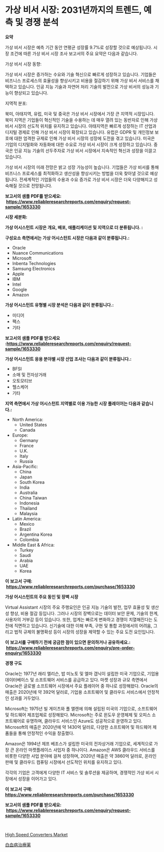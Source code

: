 <p><h1>가상 비서 시장: 2031년까지의 트렌드, 예측 및 경쟁 분석</h1></p><p><strong>요약</strong></p>
<p><p>가상 비서 시장은 예측 기간 동안 연평균 성장률 9.7%로 성장할 것으로 예상됩니다. 시장 조건에 따른 가상 비서 시장 조사 보고서의 주요 요약은 다음과 같습니다.</p><p>가상 비서 시장 동향:</p><p>가상 비서 시장은 증가하는 수요와 기술 혁신으로 빠르게 성장하고 있습니다. 기업들은 비즈니스 프로세스의 효율성을 향상시키고 비용을 절감하기 위해 가상 비서 서비스를 채택하고 있습니다. 인공 지능 기술과 자연어 처리 기술의 발전으로 가상 비서의 성능과 기능이 향상되고 있습니다.</p><p>지역적 분포:</p><p>북미, 아태지역, 유럽, 미국 및 중국은 가상 비서 시장에서 가장 큰 지역적 시장입니다. 북미 지역은 기업들이 혁신적인 기술을 수용하는 데 매우 열려 있는 동반자로 인해 가상 비서 시장의 선도적 위치를 유지하고 있습니다. 아태지역은 빠르게 성장하는 IT 산업과 디지털 경제로 인해 가상 비서 시장이 확장되고 있습니다. 유럽은 GDPR 및 개인정보 보호에 대한 엄격한 규제로 인해 가상 비서 시장의 성장에 도전을 겪고 있습니다. 미국은 기업의 디지털화와 자동화에 대한 수요로 가상 비서 시장이 크게 성장하고 있습니다. 중국은 인공 지능 기술의 선두주자로 가상 비서 시장에서 지속적인 혁신과 성장을 이끌고 있습니다.</p><p>가상 비서 시장의 미래 전망은 밝고 성장 가능성이 높습니다. 기업들은 가상 비서를 통해 비즈니스 프로세스를 최적화하고 생산성을 향상시키는 방법을 더욱 찾아낼 것으로 예상됩니다. 전세계적인 기업들의 수용과 수요 증가로 가상 비서 시장은 더욱 다양해지고 성숙해질 것으로 전망됩니다.</p></p>
<p><strong>보고서의 샘플 PDF를 받으세요: &nbsp;<a href="https://www.reliableresearchreports.com/enquiry/request-sample/1653330">https://www.reliableresearchreports.com/enquiry/request-sample/1653330</a></strong></p>
<p><strong>시장 세분화:</strong></p>
<p><strong> 가상 어시스턴트 시장은 개요, 배포, 애플리케이션 및 지역으로 더 분류됩니다. :</strong></p>
<p><strong>구성요소 측면에서는 가상 어시스턴트 시장은 다음과 같이 분류됩니다.:</strong></p>
<p><ul><li>Oracle</li><li>Nuance Communications</li><li>Microsoft</li><li>Inbenta Technologies</li><li>Samsung Electronics</li><li>Apple</li><li>IBM</li><li>Intel</li><li>Google</li><li>Amazon</li></ul></p>
<p><strong> 가상 어시스턴트 유형별 시장 분석은 다음과 같이 분류됩니다.:</strong></p>
<p><ul><li>미디어</li><li>팩스</li><li>기타</li></ul></p>
<p><strong>보고서의 샘플 PDF를 받으세요 :<a href="https://www.reliableresearchreports.com/enquiry/request-sample/1653330">https://www.reliableresearchreports.com/enquiry/request-sample/1653330</a></strong></p>
<p><strong> 가상 어시스턴트 응용 분야별 시장 산업 조사는 다음과 같이 분류됩니다.:</strong></p>
<p><ul><li>BFSI</li><li>소매 및 전자상거래</li><li>오토모티브</li><li>헬스케어</li><li>기타</li></ul></p>
<p><strong>지역 측면에서 가상 어시스턴트 지역별로 이용 가능한 시장 플레이어는 다음과 같습니다.:</strong></p>
<p><ul>
    <li>
        North America:
        <ul>
            <li>United States</li>
            <li>Canada</li>
        </ul>
    </li>
    <li>
        Europe:
        <ul>
            <li>Germany</li>
            <li>France</li>
            <li>U.K.</li>
            <li>Italy</li>
            <li>Russia</li>
        </ul>
    </li>
    <li>
        Asia-Pacific:
        <ul>
            <li>China</li>
            <li>Japan</li>
            <li>South Korea</li>
            <li>India</li>
            <li>Australia</li>
            <li>China Taiwan</li>
            <li>Indonesia</li>
            <li>Thailand</li>
            <li>Malaysia</li>
        </ul>
    </li>
    <li>
        Latin America:
        <ul>
            <li>Mexico</li>
            <li>Brazil</li>
            <li>Argentina Korea</li>
            <li>Colombia</li>
        </ul>
    </li>
    <li>
        Middle East & Africa:
        <ul>
            <li>Turkey</li>
            <li>Saudi</li>
            <li>Arabia</li>
            <li>UAE</li>
            <li>Korea</li>
        </ul>
    </li>
    </ul></p>
<p><strong>이 보고서 구매: &nbsp;<a href="https://www.reliableresearchreports.com/purchase/1653330">https://www.reliableresearchreports.com/purchase/1653330</a></strong></p>
<p><strong>가상 어시스턴트의 주요 동인 및 장벽 시장</strong></p>
<p><p>Virtual Assistant 시장의 주요 주행요인은 인공 지능 기술의 발전, 업무 효율성 및 생산성 향상, 비용 절감 등입니다. 그러나 시장의 장벽으로는 데이터 보안 문제, 기술의 한계, 사용자의 거부감 등이 있습니다. 또한, 업계는 빠르게 변화하고 경쟁이 치열해진다는 도전에 직면하고 있습니다. 신기술에 대한 이해 부족, 구현 및 통합 과정에서의 어려움, 그리고 법적 규제의 불명확성 등이 시장의 성장을 제약할 수 있는 주요 도전 요인입니다.</p></p>
<p><strong>이 보고서를 구매하기 전에 궁금한 점이 있으면 문의하거나 공유하세요.: &nbsp;<a href="https://www.reliableresearchreports.com/enquiry/pre-order-enquiry/1653330">https://www.reliableresearchreports.com/enquiry/pre-order-enquiry/1653330</a></strong></p>
<p><strong>경쟁 구도</strong></p>
<p><p>Oracle는 1977년 래리 엘리슨, 밥 미노토 및 엘마 갭닉이 설립한 미국 기업으로, 기업용 데이터베이스 및 소프트웨어 서비스를 공급하고 있다. 마켓 성장과 규모 측면에서 Oracle은 글로벌 소프트웨어 시장에서 주요 플레이어 중 하나로 성장해왔다. Oracle의 매출은 2020년에 약 392억 달러로, 기업용 소프트웨어 및 클라우드 서비스에서 안정적인 성과를 거두었다.</p><p>Microsoft는 1975년 빌 게이츠와 폴 앨렌에 의해 설립된 미국의 기업으로, 소프트웨어 및 하드웨어 제조업체로 성장해왔다. Microsoft는 주로 윈도우 운영체제 및 오피스 소프트웨어로 유명하며, 클라우드 서비스인 Azure도 성공적으로 운영하고 있다. Microsoft의 매출은 2020년에 약 1430억 달러로, 다양한 소프트웨어 및 하드웨어 제품들을 통해 안정적인 수익을 창출했다.</p><p>Amazon은 1994년 제프 베조스가 설립한 미국의 전자상거래 기업으로, 세계적으로 가장 큰 온라인 마켓플레이스 사업자 중 하나이다. Amazon은 AWS 클라우드 서비스를 비롯한 다양한 사업 분야에 걸쳐 성장하며, 2020년 매출은 약 3860억 달러로, 온라인 판매 및 클라우드 컴퓨팅 시장에서 선도적인 위치를 유지하고 있다.</p><p>각각의 기업은 고객에게 다양한 IT 서비스 및 솔루션을 제공하며, 경쟁적인 가상 비서 시장에서 성장을 이어가고 있다.</p></p>
<p><strong>이 보고서 구매: &nbsp; <a href="https://www.reliableresearchreports.com/purchase/1653330">https://www.reliableresearchreports.com/purchase/1653330</a></strong></p>
<p><strong>보고서의 샘플 PDF를 받으세요: &nbsp;<a href="https://www.reliableresearchreports.com/enquiry/request-sample/1653330">https://www.reliableresearchreports.com/enquiry/request-sample/1653330</a></strong><strong></strong></p>
<p>&nbsp;</p>
<p><p><a href="https://github.com/RickHolmes3/Market-Research-Report-List-4/blob/main/high-speed-converters-market.md">High Speed Converters Market</a></p><p><a href="https://github.com/zekaoe592392/Market-Research-Report-List-1/blob/main/126747411654.md">白血病治療薬</a></p></p>